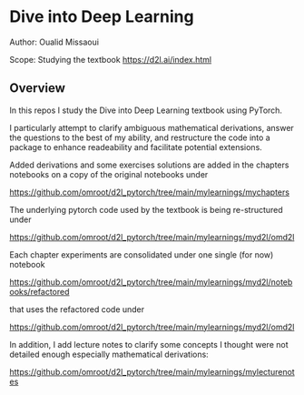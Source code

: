 # Dive into Deep Learning 

Author: Oualid Missaoui 

Scope: Studying the textbook https://d2l.ai/index.html


## Overview 

In this repos I study the Dive into Deep Learning textbook using PyTorch. 

I particularly attempt to clarify ambiguous mathematical derivations, answer the questions to the best of my ability, and restructure the code into a package to enhance readeability and facilitate potential extensions.


Added derivations and some exercises solutions are added in the   chapters notebooks on  a copy of the original notebooks under 

https://github.com/omroot/d2l_pytorch/tree/main/mylearnings/mychapters



The underlying  pytorch code used by the textbook is being re-structured under 

https://github.com/omroot/d2l_pytorch/tree/main/mylearnings/myd2l/omd2l


Each chapter experiments are consolidated under one single (for now) notebook 

https://github.com/omroot/d2l_pytorch/tree/main/mylearnings/myd2l/notebooks/refactored

that uses the refactored code under

https://github.com/omroot/d2l_pytorch/tree/main/mylearnings/myd2l/omd2l


In addition, I add lecture notes to clarify some concepts I thought were not detailed enough especially mathematical derivations: 

https://github.com/omroot/d2l_pytorch/tree/main/mylearnings/mylecturenotes